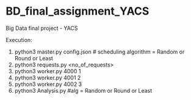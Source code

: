 # BD_final_assignment_YACS
Big Data final project - YACS


Execution:
  1. python3 master.py config.json <scheduling algorithm>            # scheduling algorithm = Random or Round or Least
  2. python3 requests.py <no_of_requests>
  3. python3 worker.py 4000 1
  4. python3 worker.py 4001 2
  5. python3 worker.py 4002 3
  6. python3 Analysis.py <alg>       #alg = Random or Round or Least


   
